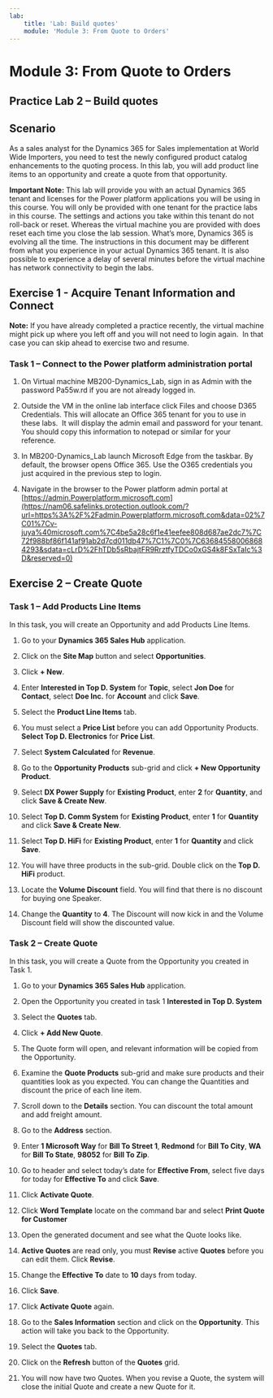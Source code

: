 ```yaml
---
lab:
    title: 'Lab: Build quotes'
    module: 'Module 3: From Quote to Orders'
---
```



Module 3: From Quote to Orders
==============================

## Practice Lab 2 – Build quotes

Scenario
--------

As a sales analyst for the Dynamics 365 for Sales implementation at World Wide
Importers, you need to test the newly configured product catalog enhancements to
the quoting process. In this lab, you will add product line items to an
opportunity and create a quote from that opportunity.

**Important Note:** This lab will provide you with an actual Dynamics 365 tenant
and licenses for the Power platform applications you will be using in this
course. You will only be provided with one tenant for the practice labs in this
course. The settings and actions you take within this tenant do not roll-back or
reset. Whereas the virtual machine you are provided with does reset each time
you close the lab session. What’s more, Dynamics 365 is evolving all the time. The
instructions in this document may be different from what you experience in your
actual Dynamics 365 tenant. It is also possible to experience a delay of several
minutes before the virtual machine has network connectivity to begin the labs.

Exercise 1 - Acquire Tenant Information and Connect
---------------------------------------------------

**Note:** If you have already completed a practice recently, the virtual machine
might pick up where you left off and you will not need to login again.  In that
case you can skip ahead to exercise two and resume.

### Task 1 – Connect to the Power platform administration portal

1.  On Virtual machine MB200-Dynamics_Lab, sign in as Admin with the password
    Pa55w.rd if you are not already logged in.

2.  Outside the VM in the online lab interface click Files and choose D365
    Credentials. This will allocate an Office 365 tenant for you to use in these
    labs.  It will display the admin email and password for your tenant.  You
    should copy this information to notepad or similar for your reference.

3.  In MB200-Dynamics_Lab launch Microsoft Edge from the taskbar. By default,
    the browser opens Office 365. Use the O365 credentials you just acquired in
    the previous step to login.

4.  Navigate in the browser to the Power platform admin portal at
    [https://admin.Powerplatform.microsoft.com](https://nam06.safelinks.protection.outlook.com/?url=https%3A%2F%2Fadmin.Powerplatform.microsoft.com&data=02%7C01%7Cv-juya%40microsoft.com%7C4be5a28c6f1e41eefee808d687ae2dc7%7C72f988bf86f141af91ab2d7cd011db47%7C1%7C0%7C636845580068684293&sdata=cLrD%2FhTDb5sRbajtFR9RrztfyTDCo0xGS4k8FSxTaIc%3D&reserved=0)

Exercise 2 – Create Quote
-------------------------

### Task 1 – Add Products Line Items

In this task, you will create an Opportunity and add Products Line Items.

1.  Go to your **Dynamics 365 Sales Hub** application.

2.  Click on the **Site Map** button and select **Opportunities**.

3.  Click **+ New**.

4.  Enter **Interested in Top D. System** for **Topic**, select **Jon Doe** for
    **Contact**, select **Doe Inc.** for **Account** and click **Save**.

5.  Select the **Product Line Items** tab.

6.  You must select a **Price List** before you can add Opportunity Products.
    **Select Top D. Electronics** for **Price List**.

7.  Select **System Calculated** for **Revenue**.

8.  Go to the **Opportunity Products** sub-grid and click **+ New Opportunity
    Product**.

9.  Select **DX Power Supply** for **Existing Product**, enter **2** for
    **Quantity**, and click **Save & Create New**.

10. Select **Top D. Comm System** for **Existing Product**, enter **1** for
    **Quantity** and click **Save & Create New**.

11. Select **Top D. HiFi** for **Existing Product**, enter **1** for
    **Quantity** and click **Save**.

12. You will have three products in the sub-grid. Double click on the **Top D.
    HiFi** product.

13. Locate the **Volume Discount** field. You will find that there is no
    discount for buying one Speaker.

14. Change the **Quantity** to **4**. The Discount will now kick in and the
    Volume Discount field will show the discounted value.

### Task 2 – Create Quote

In this task, you will create a Quote from the Opportunity you created in Task
1.

1.  Go to your **Dynamics 365 Sales Hub** application.

2.  Open the Opportunity you created in task 1 **Interested in Top D. System**

3.  Select the **Quotes** tab.

4.  Click **+ Add New Quote**.

5.  The Quote form will open, and relevant information will be copied from the
    Opportunity.

6.  Examine the **Quote Products** sub-grid and make sure products and their
    quantities look as you expected. You can change the Quantities and discount
    the price of each line item.

7.  Scroll down to the **Details** section. You can discount the total amount
    and add freight amount.

8.  Go to the **Address** section.

9.  Enter **1 Microsoft Way** for **Bill To Street 1**, **Redmond** for **Bill
    To City**, **WA** for **Bill To State**, **98052** for **Bill To Zip**.

10. Go to header and select today’s date for **Effective From**, select five
    days for today for **Effective To** and click **Save**.

11. Click **Activate Quote**.

12. Click **Word Template** locate on the command bar and select **Print Quote
    for Customer**

13. Open the generated document and see what the Quote looks like.

14. **Active Quotes** are read only, you must **Revise** active **Quotes**
    before you can edit them. Click **Revise**.

15. Change the **Effective To** date to **10** days from today.

16. Click **Save**.

17. Click **Activate Quote** again.

18. Go to the **Sales Information** section and click on the **Opportunity**.
    This action will take you back to the Opportunity.

19. Select the **Quotes** tab.

20. Click on the **Refresh** button of the **Quotes** grid.

21. You will now have two Quotes. When you revise a Quote, the system will close
    the initial Quote and create a new Quote for it.
